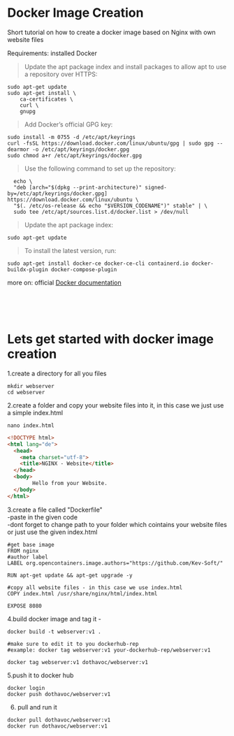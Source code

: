 # Docker Image Creation
Short tutorial on how to create a docker image based
on Nginx with own website files
<br/>

Requirements: installed Docker
> Update the apt package index and install packages to allow apt to use a repository over HTTPS:
```console
sudo apt-get update
sudo apt-get install \
    ca-certificates \
    curl \
    gnupg 
```


> Add Docker’s official GPG key:
```console
sudo install -m 0755 -d /etc/apt/keyrings
curl -fsSL https://download.docker.com/linux/ubuntu/gpg | sudo gpg --dearmor -o /etc/apt/keyrings/docker.gpg
sudo chmod a+r /etc/apt/keyrings/docker.gpg
```


> Use the following command to set up the repository:
```console
  echo \
  "deb [arch="$(dpkg --print-architecture)" signed-by=/etc/apt/keyrings/docker.gpg] https://download.docker.com/linux/ubuntu \
  "$(. /etc/os-release && echo "$VERSION_CODENAME")" stable" | \
  sudo tee /etc/apt/sources.list.d/docker.list > /dev/null
```
  
  
> Update the apt package index:
```console
sudo apt-get update
```


> To install the latest version, run:
```console
sudo apt-get install docker-ce docker-ce-cli containerd.io docker-buildx-plugin docker-compose-plugin
```
more on: official [Docker documentation](https://docs.docker.com/engine/install/ubuntu/)

<br/>
<br/> 
<br/> 

# Lets get started with docker image creation
1.create a directory for all you files
```console
mkdir webserver
cd webserver
```

2.create a folder and copy your website files into it,
in this case we just use a simple index.html
```console
nano index.html
```
```html
<!DOCTYPE html>
<html lang="de">
  <head>
    <meta charset="utf-8">
    <title>NGINX - Website</title>
  </head>
  <body>
        Hello from your Website.
  </body>
</html>
```


3.create a file called "Dockerfile"<br/>
-paste in the given code <br/>
-dont forget to change path to your folder which cointains your website files or just use the given index.html

```docker
#get base image
FROM nginx
#author label
LABEL org.opencontainers.image.authors="https://github.com/Kev-Soft/"

RUN apt-get update && apt-get upgrade -y

#copy all website files - in this case we use index.html
COPY index.html /usr/share/nginx/html/index.html

EXPOSE 8080
```

4.build docker image and tag it - 
```console
docker build -t webserver:v1 .

#make sure to edit it to you dockerhub-rep
#example: docker tag webserver:v1 your-dockerhub-rep/webserver:v1

docker tag webserver:v1 dothavoc/webserver:v1
```

5.push it to docker hub
```console
docker login
docker push dothavoc/webserver:v1
```

6. pull and run it
```console
docker pull dothavoc/webserver:v1
docker run dothavoc/webserver:v1
```
